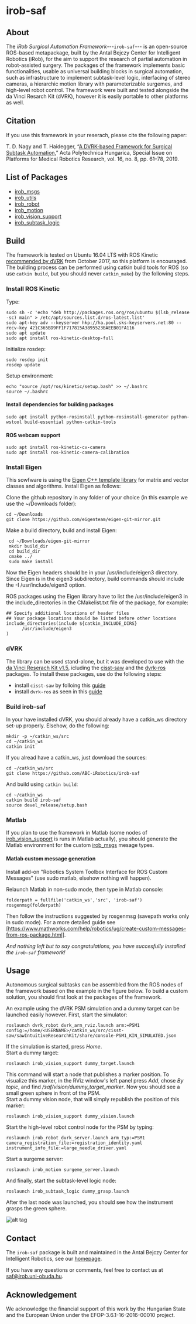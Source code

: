 # irob-saf

## About

The *iRob Surgical Automation Framework*---`irob-saf`--- is an open-source ROS-based metapackage, built by the Antal Bejczy Center for Intelligent Robotics (iRob), for the aim to support the research of partial automation in robot-assisted surgery.  The packages of the framework implements basic functionalities, usable as universal building blocks in surgical automation, such as infrastructure to implement subtask-level logic, interfacing of stereo cameras, a hierarchic motion library with parameterizable surgemes, and high-level robot control. The framework were built and tested alongside the da Vinci Resarch Kit (dVRK), however it is easily portable to other platforms as well.

## Citation

If you use this framework in your reserach, please cite the following paper:

T. D. Nagy and T. Haidegger, “[A DVRK-based Framework for Surgical Subtask Automation](https://www.uni-obuda.hu/journal/Nagy_Haidegger_95.pdf),” Acta Polytechnica Hungarica, Special Issue on Platforms for Medical Robotics Research, vol. 16, no. 8, pp. 61–78, 2019.


## List of Packages
* [irob_msgs](https://github.com/ABC-iRobotics/irob-saf/tree/master/irob_msgs)
* [irob_utils](https://github.com/ABC-iRobotics/irob-saf/tree/master/irob_utils)
* [irob_robot](https://github.com/ABC-iRobotics/irob-saf/tree/master/irob_robot)
* [irob_motion](https://github.com/ABC-iRobotics/irob-saf/tree/master/irob_motion)
* [irob_vision_support](https://github.com/ABC-iRobotics/irob-saf/tree/master/irob_vision_support)
* [irob_subtask_logic](https://github.com/ABC-iRobotics/irob-saf/tree/master/irob_subtask_logic)


## Build

The framework is tested on Ubuntu 16.04 LTS with ROS Kinetic [recommended by dVRK](https://github.com/jhu-dvrk/sawIntuitiveResearchKit/wiki/Development-Environment) from October 2017, so this platform is encouraged. The building process can be performed using catkin build tools for ROS (so use `catkin build`, but you should never `catkin_make`) by the following steps.

### Install ROS Kinetic

Type:

    sudo sh -c 'echo "deb http://packages.ros.org/ros/ubuntu $(lsb_release -sc) main" > /etc/apt/sources.list.d/ros-latest.list'
    sudo apt-key adv --keyserver hkp://ha.pool.sks-keyservers.net:80 --recv-key 421C365BD9FF1F717815A3895523BAEEB01FA116
    sudo apt update
    sudo apt install ros-kinetic-desktop-full

Initialize rosdep:

    sudo rosdep init
    rosdep update

Setup environment:

    echo "source /opt/ros/kinetic/setup.bash" >> ~/.bashrc
    source ~/.bashrc

#### Install dependencies for building packages

    sudo apt install python-rosinstall python-rosinstall-generator python-wstool build-essential python-catkin-tools

#### ROS webcam support	

    sudo apt install ros-kinetic-cv-camera
    sudo apt install ros-kinetic-camera-calibration



### Install Eigen

This sowfware is using the [Eigen C++ template library](http://eigen.tuxfamily.org/index.php?title=Main_Page) for matrix and vector classes and algorithms. Install Eigen as follows:

Clone the github repository in any folder of your choice (in this example we use the ~/Downloads folder):

    cd ~/Downloads
    git clone https://github.com/eigenteam/eigen-git-mirror.git

Make a build directory, build and install Eigen:

     cd ~/Downloads/eigen-git-mirror
     mkdir build_dir
     cd build_dir
     cmake ../
     sudo make install

Now the Eigen headers should be in your /usr/include/eigen3 directory. Since Eigen is in the eigen3 subdirectory, build commands should include the -I /usr/include/eigen3 option.

ROS packages using the Eigen library have to list the /usr/include/eigen3 in the include_directories in the CMakelist.txt file of the package, for example:

    ## Specify additional locations of header files
    ## Your package locations should be listed before other locations
    include_directories(include ${catkin_INCLUDE_DIRS} 
          /usr/include/eigen3
    )
   
### dVRK
 
The library can be used stand-alone, but it was developed to use with the [da Vinci Reserach Kit v1.5](https://github.com/jhu-dvrk/sawIntuitiveResearchKit/wiki), icluding the [cisst-saw](https://github.com/jhu-cisst/cisst/wiki/Compiling-cisst-and-SAW-with-CMake#13-building-using-catkin-build-tools-for-ros) and the [dvrk-ros](https://github.com/jhu-dvrk/sawIntuitiveResearchKit/wiki/CatkinBuild#dvrk-ros) packages. To install these packages, use do the following steps:

* install `cisst-saw` by folloing this [guide](https://github.com/jhu-cisst/cisst/wiki/Compiling-cisst-and-SAW-with-CMake#13-building-using-catkin-build-tools-for-ros)
* install `dvrk-ros` as seen in this [guide](https://github.com/jhu-dvrk/sawIntuitiveResearchKit/wiki/CatkinBuild#dvrk-ros)

### Build irob-saf

In your have installed dVRK, you should already have a catkin_ws directory set-up properly. Elsehow, do the following:

    mkdir -p ~/catkin_ws/src
    cd ~/catkin_ws
    catkin init
    
If you alread have a catkin_ws, just download the sources:

    cd ~/catkin_ws/src
    git clone https://github.com/ABC-iRobotics/irob-saf
    
And build using `catkin build`:

    cd ~/catkin_ws
    catkin build irob-saf
    source devel_release/setup.bash
    
### Matlab

If you plan to use the framework in Matlab (some nodes of [irob_vision_support](https://github.com/ABC-iRobotics/irob-saf/tree/master/irob_vision_support) is runs in Matlab actually), you should generate the Matlab environment for the custom [irob_msgs](https://github.com/ABC-iRobotics/irob-saf/tree/master/irob_msgs) mesage types.

#### Matlab custom message generation

Install add-on "Robotics System Toolbox Interface for ROS Custom Messages" (use sudo matlab, elsehow nothing will happen).

Relaunch Matlab in non-sudo mode, then type in Matlab console:

    folderpath = fullfile('catkin_ws','src', 'irob-saf')
    rosgenmsg(folderpath)
        
Then follow the instructions suggested by rosgenmsg (savepath works only in sudo mode). For a more detailed guide see [https://www.mathworks.com/help/robotics/ug/create-custom-messages-from-ros-package.html].


    
*And nothing left but to say congratulations, you have succesfully installed the `irob-saf` framework!*

## Usage

Autonomous surgical subtasks can be assembled from the ROS nodes of the framework based on the example in the figure below. To build a custom solution, you should first look at the packages of the framework.

An example using the dVRK PSM simulation and a dummy target can be launched easily however. First, start the simulator:

    roslaunch dvrk_robot dvrk_arm_rviz.launch arm:=PSM1 config:=/home/<USERNAME>/catkin_ws/src/cisst-saw/sawIntuitiveResearchKit/share/console-PSM1_KIN_SIMULATED.json
    
If the simulation is started, press *Home*.  
Start a dummy target:

    roslaunch irob_vision_support dummy_target.launch 
    
This command will start a node that publishes a marker position. To visualize this marker, in the RViz window's left panel press *Add*, chose *By topic*, and find */saf/vision/dummy_target_marker*. Now you should see a small green sphere in front of the PSM.  
Start a dummy vision node, that will simply republish the position of this marker:

    roslaunch irob_vision_support dummy_vision.launch 
    
Start the high-level robot control node for the PSM by typing:

    roslaunch irob_robot dvrk_server.launch arm_typ:=PSM1 camera_registration_file:=registration_identity.yaml instrument_info_file:=large_needle_driver.yaml
    
Start a surgeme server:

    roslaunch irob_motion surgeme_server.launch

And finally, start the subtask-level logic node:

    roslaunch irob_subtask_logic dummy_grasp.launch 
    
After the last node was launched, you should see how the instrument grasps the green sphere.  
  
    

![alt tag](docs/irob-autosurg-blockdiagram.png)

## Contact

The `irob-saf` package is built and maintained in the Antal Bejczy Center for Intelligent Robotics, see our [homepage](http://irob.uni-obuda.hu/?q=en). 

If you have any questions or comments, feel free to contact us at saf@irob.uni-obuda.hu.


## Acknowledgement
We acknowledge the financial support of this work by the Hungarian State and the European Union under the  EFOP-3.6.1-16-2016-00010 project.

